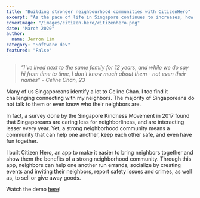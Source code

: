 ```yaml
---
title: "Building stronger neighbourhood communities with CitizenHero"
excerpt: "As the pace of life in Singapore continues to increases, how can we hold onto our kampung spirit?"
coverImage: "/images/citizen-hero/citizenhero.png"
date: "March 2020"
author:
  name: Jerron Lim
category: "Software dev"
featured: "False"
---
```


> _“I've lived next to the same family for 12 years, and while we do say hi from time to time, I don't know much about them - not even their names” - Celine Chan, 23_

Many of us Singaporeans identify a lot to Celine Chan. I too find it challenging connecting with my neighbors. The majority of Singaporeans do not talk to them or even know who their neighbors are.

In fact, a survey done by the Singapore Kindness Movement in 2017 found that Singaporeans are caring less for neighborliness, and are interacting lesser every year. Yet, a strong neighborhood community means a community that can help one another, keep each other safe, and even have fun together.

I built Citizen Hero, an app to make it easier to bring neighbors together and show them the benefits of a strong neighborhood community. Through this app, neighbors can help one another run errands, socialize by creating events and inviting their neighbors, report safety issues and crimes, as well as, to sell or give away goods.

Watch the demo [here](https://www.youtube.com/embed/7v0F2QQJGPw)!
